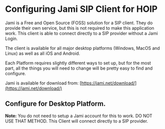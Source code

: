 # Configuring Jami SIP Client for HOIP

Jami is a Free and Open Source (FOSS) solution for a SIP client. They do provide their own service, but this is not required to make this application work. This client is able to connect directly to a SIP provider without a Jami Login.

The client is available for all major desktop platforms (Windows, MacOS and Linux) as well as all iOS and Android.

Each Platform requires slightly different ways to set up, but for the most part, all the things you will need to change will be pretty easy to find and configure.

Jami is available for download from: [https://jami.net/download/](https://jami.net/download/)


## Configure for Desktop Platform.

**Note:** You do not need to setup a Jami account for this to work. DO NOT USE THAT METHOD. This Client will connect directly to a SIP provider.


